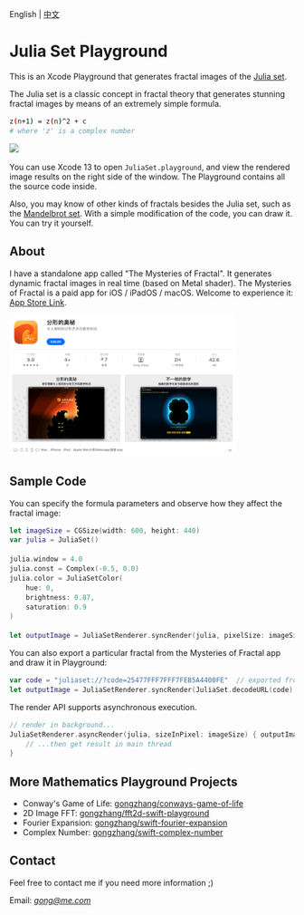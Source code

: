 English | [中文](https://github.com/gongzhang/julia-set-playground/blob/master/README.zh-Hans.md)

# Julia Set Playground

This is an Xcode Playground that generates fractal images of the [Julia set](https://en.wikipedia.org/wiki/Julia_set).

The Julia set is a classic concept in fractal theory that generates stunning fractal images by means of an extremely simple formula.

```sh
z(n+1) = z(n)^2 + c
# where 'z' is a complex number 
```

<img src="./Images/playground.png" width="500">

You can use Xcode 13 to open `JuliaSet.playground`, and view the rendered image results on the right side of the window. The Playground contains all the source code inside.

Also, you may know of other kinds of fractals besides the Julia set, such as the [Mandelbrot set](https://en.wikipedia.org/wiki/Mandelbrot_set). With a simple modification of the code, you can draw it. You can try it yourself.

## About

I have a standalone app called "The Mysteries of Fractal". It generates dynamic fractal images in real time (based on Metal shader). The Mysteries of Fractal is a paid app for iOS / iPadOS / macOS. Welcome to experience it: [App Store Link](https://apps.apple.com/app/id1086527481).

<img src="./Images/appstore.png" width="400">

## Sample Code

You can specify the formula parameters and observe how they affect the fractal image:

```swift
let imageSize = CGSize(width: 600, height: 440)
var julia = JuliaSet()

julia.window = 4.0
julia.const = Complex(-0.5, 0.0)
julia.color = JuliaSetColor(
    hue: 0,
    brightness: 0.87,
    saturation: 0.9
)

let outputImage = JuliaSetRenderer.syncRender(julia, pixelSize: imageSize)
```

You can also export a particular fractal from the Mysteries of Fractal app and draw it in Playground:

```swift
var code = "juliaset://?code=25477FFF7FFF7FEB5A4400FE"  // exported from app
let outputImage = JuliaSetRenderer.syncRender(JuliaSet.decodeURL(code)!, pixelSize: imageSize)
```

The render API supports asynchronous execution.

```swift
// render in background...
JuliaSetRenderer.asyncRender(julia, sizeInPixel: imageSize) { outputImage in
    // ...then get result in main thread
}
```

## More Mathematics Playground Projects

- Conway's Game of Life: [gongzhang/conways-game-of-life](https://github.com/gongzhang/conways-game-of-life)
- 2D Image FFT: [gongzhang/fft2d-swift-playground](https://github.com/gongzhang/fft2d-swift-playground)
- Fourier Expansion: [gongzhang/swift-fourier-expansion](https://github.com/gongzhang/swift-fourier-expansion)
- Complex Number: [gongzhang/swift-complex-number](https://github.com/gongzhang/swift-complex-number)

## Contact

Feel free to contact me if you need more information ;)

Email: *gong@me.com*
